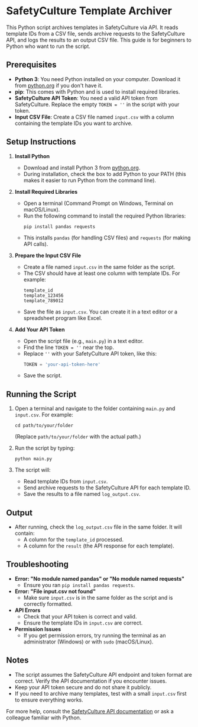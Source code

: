 # SafetyCulture Template Archiver

This Python script archives templates in SafetyCulture via API. It reads template IDs from a CSV file, sends archive requests to the SafetyCulture API, and logs the results to an output CSV file. This guide is for beginners to Python who want to run the script.

## Prerequisites
- **Python 3**: You need Python installed on your computer. Download it from [python.org](https://www.python.org/downloads/) if you don't have it.
- **pip**: This comes with Python and is used to install required libraries.
- **SafetyCulture API Token**: You need a valid API token from SafetyCulture. Replace the empty `TOKEN = ''` in the script with your token.
- **Input CSV File**: Create a CSV file named `input.csv` with a column containing the template IDs you want to archive.

## Setup Instructions

1. **Install Python**
   - Download and install Python 3 from [python.org](https://www.python.org/downloads/).
   - During installation, check the box to add Python to your PATH (this makes it easier to run Python from the command line).

2. **Install Required Libraries**
   - Open a terminal (Command Prompt on Windows, Terminal on macOS/Linux).
   - Run the following command to install the required Python libraries:
     ```
     pip install pandas requests
     ```
   - This installs `pandas` (for handling CSV files) and `requests` (for making API calls).

3. **Prepare the Input CSV File**
   - Create a file named `input.csv` in the same folder as the script.
   - The CSV should have at least one column with template IDs. For example:
     ```
     template_id
     template_123456
     template_789012
     ```
   - Save the file as `input.csv`. You can create it in a text editor or a spreadsheet program like Excel.

4. **Add Your API Token**
   - Open the script file (e.g., `main.py`) in a text editor.
   - Find the line `TOKEN = ''` near the top.
   - Replace `''` with your SafetyCulture API token, like this:
     ```python
     TOKEN = 'your-api-token-here'
     ```
   - Save the script.

## Running the Script
1. Open a terminal and navigate to the folder containing `main.py` and `input.csv`. For example:
   ```
   cd path/to/your/folder
   ```
   (Replace `path/to/your/folder` with the actual path.)

2. Run the script by typing:
   ```
   python main.py
   ```

3. The script will:
   - Read template IDs from `input.csv`.
   - Send archive requests to the SafetyCulture API for each template ID.
   - Save the results to a file named `log_output.csv`.

## Output
- After running, check the `log_output.csv` file in the same folder. It will contain:
  - A column for the `template_id` processed.
  - A column for the `result` (the API response for each template).

## Troubleshooting
- **Error: "No module named pandas" or "No module named requests"**
  - Ensure you ran `pip install pandas requests`.
- **Error: "File input.csv not found"**
  - Make sure `input.csv` is in the same folder as the script and is correctly formatted.
- **API Errors**
  - Check that your API token is correct and valid.
  - Ensure the template IDs in `input.csv` are correct.
- **Permission Issues**
  - If you get permission errors, try running the terminal as an administrator (Windows) or with `sudo` (macOS/Linux).

## Notes
- The script assumes the SafetyCulture API endpoint and token format are correct. Verify the API documentation if you encounter issues.
- Keep your API token secure and do not share it publicly.
- If you need to archive many templates, test with a small `input.csv` first to ensure everything works.

For more help, consult the [SafetyCulture API documentation](https://developer.safetyculture.com/reference/templatesservice_archivetemplate) or ask a colleague familiar with Python.